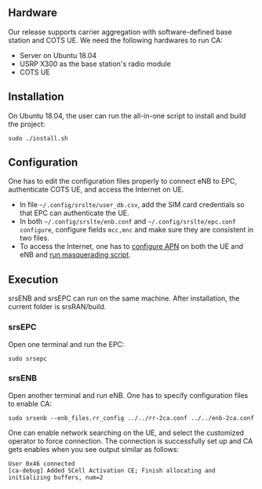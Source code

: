 Hardware
--------
Our release supports carrier aggregation with software-defined base station and COTS UE. We need the following hardwares to run CA:
* Server on Ubuntu 18.04
* USRP X300 as the base station's radio module
* COTS UE

[comment]: <> (The CA function has been tested successfully on USRP X300 which has two daughter boards to support two-carrier aggregation.)

Installation
------------

On Ubuntu 18.04, the user can run the all-in-one script to install and build the project:
```
sudo ./install.sh
```

Configuration
-------------
One has to edit the configuration files properly to connect eNB to EPC, authenticate COTS UE, and access the Internet on UE.
* In file ``~/.config/srslte/user_db.csv``, add the SIM card credentials so that EPC can authenticate the UE.
* In both ``~/.config/srslte/enb.conf`` and ``~/.config/srslte/epc.conf configure``, configure fields ``mcc,mnc`` and make sure they are consistent in two files.
* To access the Internet, one has to [configure APN](https://docs.srsran.com/en/latest/app_notes/source/cots_ue/source/index.html#adding-an-apn) on both the UE and eNB and [run masquerading script](https://docs.srsran.com/en/latest/app_notes/source/cots_ue/source/index.html#run-masquerading-script).

Execution
---------
srsENB and srsEPC can run on the same machine.
After installation, the current folder is srsRAN/build.

### srsEPC

Open one terminal and run the EPC:
```
sudo srsepc
```

### srsENB

Open another terminal and run eNB. One has to specify configuration files to enable CA:
```
sudo srsenb --enb_files.rr_config ../../rr-2ca.conf ../../enb-2ca.conf
```

One can enable network searching on the UE, and select the customized operator to force connection.
The connection is successfully set up and CA gets enables when you see output similar as follows:
```
User 0x46 connected
[ca-debug] Added SCell Activation CE; Finish allocating and initializing buffers, num=2
```
